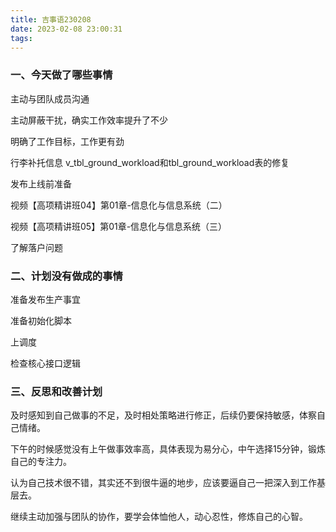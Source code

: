 ```yaml
---
title: 吉事语230208
date: 2023-02-08 23:00:31
tags:
---
```




### 一、今天做了哪些事情

主动与团队成员沟通

主动屏蔽干扰，确实工作效率提升了不少

明确了工作目标，工作更有劲

行李补托信息 v_tbl_ground_workload和tbl_ground_workload表的修复

发布上线前准备

视频【高项精讲班04】第01章-信息化与信息系统（二）

视频【高项精讲班05】第01章-信息化与信息系统（三）

了解落户问题



### 二、计划没有做成的事情

准备发布生产事宜

准备初始化脚本

上调度

检查核心接口逻辑



### 三、反思和改善计划

及时感知到自己做事的不足，及时相处策略进行修正，后续仍要保持敏感，体察自己情绪。

下午的时候感觉没有上午做事效率高，具体表现为易分心，中午选择15分钟，锻炼自己的专注力。

认为自己技术很不错，其实还不到很牛逼的地步，应该要逼自己一把深入到工作基层去。

继续主动加强与团队的协作，要学会体恤他人，动心忍性，修炼自己的心智。




